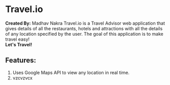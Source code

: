 # Travel.io
**Created By:** Madhav Nakra
Travel.io is a Travel Advisor web application that gives details of all the restaurants, hotels and attractions with all the details of any location specified by the user. The goal of this application is to make travel easy!\
**Let's Travel!**
## Features:
1. Uses Google Maps API to view any location in real time.
2. vzcvzvcx
